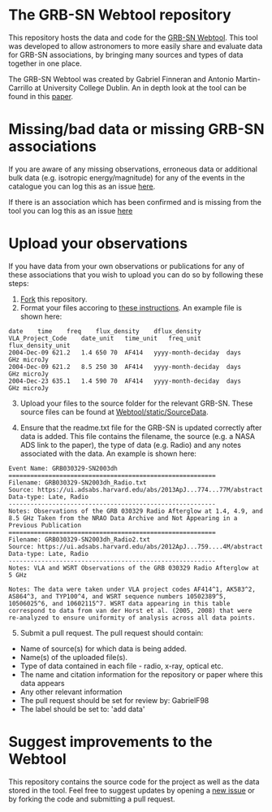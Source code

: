 # The GRB-SN Webtool repository
This repository hosts the data and code for the [GRB-SN Webtool](). This tool was developed to allow astronomers to more easily share and evaluate data for GRB-SN associations, by bringing many sources and types of data together in one place.

The GRB-SN Webtool was created by Gabriel Finneran and Antonio Martin-Carrillo at University College Dublin. An in depth look at the tool can be found in this [paper]().

# Missing/bad data or missing GRB-SN associations 
If you are aware of any missing observations, erroneous data or additional bulk data (e.g. isotropic energy/magnitude) for any of the events in the catalogue you can log this as an issue [here](https://github.com/GabrielF98/GRBSNWebtool/issues/new?assignees=GabrielF98&labels=add+data&template=alert-us-about-missing-data.md&title=Missing+data+for+%3Cevent+name+here%3E). 

If there is an association which has been confirmed and is missing from the tool you can log this as an issue [here](https://github.com/GabrielF98/GRBSNWebtool/issues/new?assignees=GabrielF98&labels=missingGRBSN&template=alert-us-about-missing-event.md&title=Missing+data+for+%3Cevent+name+here%3E)

# Upload your observations
If you have data from your own observations or publications for any of these associations that you wish to upload you can do so by following these steps:
1. [Fork](https://github.com/GabrielF98/GRBSNWebtool/fork) this repository. 
2. Format your files accoring to [these instructions](https://github.com/GabrielF98/GRBSNWebtool/tree/master/Webtool/static/SourceData). An example file is shown here:
```
date	time	freq	flux_density	dflux_density	VLA_Project_Code	date_unit	time_unit	freq_unit	flux_density_unit
2004-Dec-09	621.2	1.4	650	70	AF414	yyyy-month-deciday	days	GHz	microJy
2004-Dec-09	621.2	8.5	250	30	AF414	yyyy-month-deciday	days	GHz	microJy
2004-Dec-23	635.1	1.4	590	70	AF414	yyyy-month-deciday	days	GHz	microJy
```
3. Upload your files to the source folder for the relevant GRB-SN. These source files can be found at [Webtool/static/SourceData](https://github.com/GabrielF98/GRBSNWebtool/tree/master/Webtool/static/SourceData).

4. Ensure that the readme.txt file for the GRB-SN is updated correctly after data is added. This file contains the filename, the source (e.g. a NASA ADS link to the paper), the type of data (e.g. Radio) and any notes associated with the data. An example is shown here: 

```
Event Name: GRB030329-SN2003dh
=========================================================
Filename: GRB030329-SN2003dh_Radio.txt
Source: https://ui.adsabs.harvard.edu/abs/2013ApJ...774...77M/abstract
Data-type: Late, Radio
---------------------------------------------------------
Notes: Observations of the GRB 030329 Radio Afterglow at 1.4, 4.9, and 8.5 GHz Taken from the NRAO Data Archive and Not Appearing in a Previous Publication
=========================================================
Filename: GRB030329-SN2003dh_Radio2.txt
Source: https://ui.adsabs.harvard.edu/abs/2012ApJ...759....4M/abstract
Data-type: Late, Radio
---------------------------------------------------------
Notes: VLA and WSRT Observations of the GRB 030329 Radio Afterglow at 5 GHz

Notes: The data were taken under VLA project codes AF414^1, AK583^2, AS864^3, and TYP100^4, and WSRT sequence numbers 10502389^5, 10506025^6, and 10602115^7. WSRT data appearing in this table correspond to data from van der Horst et al. (2005, 2008) that were re-analyzed to ensure uniformity of analysis across all data points.
```

5. Submit a pull request. The pull request should contain:
 * Name of source(s) for which data is being added.
 * Name(s) of the uploaded file(s). 
 * Type of data contained in each file - radio, x-ray, optical etc. 
 * The name and citation information for the repository or paper where this data appears
 * Any other relevant information
 * The pull request should be set for review by: GabrielF98
 * The label should be set to: 'add data'

# Suggest improvements to the Webtool
This repository contains the source code for the project as well as the data stored in the tool. Feel free to suggest updates by opening a [new issue](https://github.com/GabrielF98/GRBSNWebtool/issues/new) or by forking the code and submitting a pull request.

